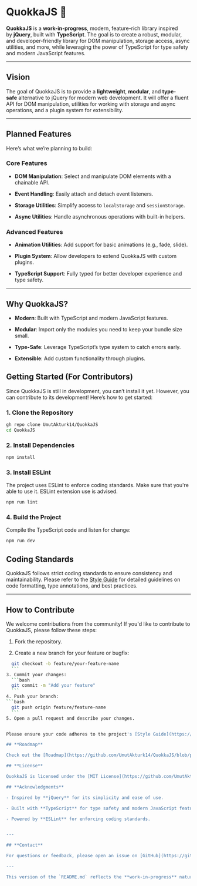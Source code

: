 # **QuokkaJS** 🦘

**QuokkaJS** is a **work-in-progress**, modern, feature-rich library inspired by **jQuery**, built with **TypeScript**. The goal is to create a robust, modular, and developer-friendly library for DOM manipulation, storage access, async utilities, and more, while leveraging the power of TypeScript for type safety and modern JavaScript features.

---

## **Vision**

The goal of QuokkaJS is to provide a **lightweight**, **modular**, and **type-safe** alternative to jQuery for modern web development. It will offer a fluent API for DOM manipulation, utilities for working with storage and async operations, and a plugin system for extensibility.

---

## **Planned Features**

Here’s what we’re planning to build:

### **Core Features**

- **DOM Manipulation**: Select and manipulate DOM elements with a chainable API.

- **Event Handling**: Easily attach and detach event listeners.

- **Storage Utilities**: Simplify access to `localStorage` and `sessionStorage`.

- **Async Utilities**: Handle asynchronous operations with built-in helpers.


### **Advanced Features**

- **Animation Utilities**: Add support for basic animations (e.g., fade, slide).

- **Plugin System**: Allow developers to extend QuokkaJS with custom plugins.

- **TypeScript Support**: Fully typed for better developer experience and type safety.


---

## **Why QuokkaJS?**

- **Modern**: Built with TypeScript and modern JavaScript features.

- **Modular**: Import only the modules you need to keep your bundle size small.

- **Type-Safe**: Leverage TypeScript’s type system to catch errors early.

- **Extensible**: Add custom functionality through plugins.

## **Getting Started (For Contributors)**

Since QuokkaJS is still in development, you can’t install it yet. However, you can contribute to its development! Here’s how to get started:

### **1. Clone the Repository**

```bash
gh repo clone UmutAkturk14/QuokkaJS
cd QuokkaJS
```

### **2. Install Dependencies**

```bash
npm install
```

### **3. Install ESLint**

The project uses ESLint to enforce coding standards. Make sure that you're able to use it. ESLint extension use is advised.

```bash
npm run lint
```

### **4. Build the Project**

Compile the TypeScript code and listen for change:

```bash
npm run dev
```

## **Coding Standards**

QuokkaJS follows strict coding standards to ensure consistency and maintainability. Please refer to the [Style Guide](https://github.com/UmutAkturk14/QuokkaJS/blob/planning/roadmap/docs/TypeScript%20Style%20Guide.md) for detailed guidelines on code formatting, type annotations, and best practices.

---

## **How to Contribute**

We welcome contributions from the community! If you'd like to contribute to QuokkaJS, please follow these steps:

1. Fork the repository.

2. Create a new branch for your feature or bugfix:
  ```bash
	git checkout -b feature/your-feature-name
	```
3. Commit your changes:
	```bash
	git commit -m "Add your feature"
	```
4. Push your branch:
  ```bash
	git push origin feature/feature-name
	```
5. Open a pull request and describe your changes.


Please ensure your code adheres to the project's [Style Guide](https://github.com/UmutAkturk14/QuokkaJS/blob/planning/roadmap/docs/TypeScript%20Style%20Guide.md) and includes appropriate tests.

## **Roadmap**

Check out the [Roadmap](https://github.com/UmutAkturk14/QuokkaJS/blob/planning/roadmap/docs/Roadmap/Roadmap.md) to see what’s planned for QuokkaJS and how you can help.

## **License**

QuokkaJS is licensed under the [MIT License](https://github.com/UmutAkturk14/QuokkaJS/blob/planning/roadmap/LICENSE).

## **Acknowledgments**

- Inspired by **jQuery** for its simplicity and ease of use.

- Built with **TypeScript** for type safety and modern JavaScript features.

- Powered by **ESLint** for enforcing coding standards.


---

## **Contact**

For questions or feedback, please open an issue on [GitHub](https://github.com/your-username/quokka-js/issues) or reach out to the maintainers.

---

This version of the `README.md` reflects the **work-in-progress** nature of QuokkaJS and focuses on the **vision**, **planned features**, and **contributor guidelines**. Let me know if you need further adjustments! 🚀
